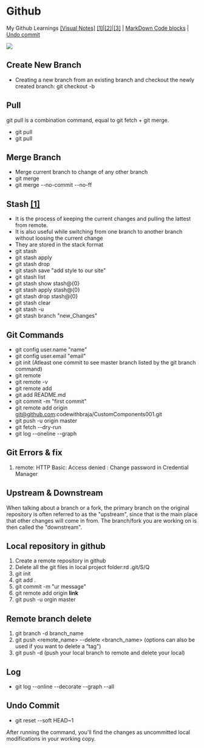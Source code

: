 # Github
My Github Learnings
[[Visual Notes]](https://www.draw.io)
[[1]](https://www.youtube.com/watch?v=3a2x1iJFJWc)|[[2]](https://guide.freecodecamp.org/git/git-pull/)|[[3]](https://help.github.com/en/github/using-git/about-remote-repositories)
| [MarkDown Code blocks](https://support.codebasehq.com/articles/tips-tricks/syntax-highlighting-in-markdown)
| [Undo commit](https://www.git-tower.com/learn/git/faq/undo-last-commit)

![](https://i.ibb.co/0X29fQ2/Git-Work-Flow.png)

## Create New Branch
* Creating a new branch from an existing branch and checkout the newly created branch: git checkout -b <branch-Name>
  
## Pull
git pull is a combination command, equal to git fetch + git merge.
* git pull
* git pull 

## Merge Branch
* Merge current branch to change of any other branch 
* git merge <branch-Name> 
* git merge <branch-name> --no-commit --no-ff

## Stash [[1]](https://www.atlassian.com/git/tutorials/saving-changes/git-stash#re-applying-your-stashed-changes)
* It is the process of keeping the current changes and pulling the lattest from remote.
* It is also useful while switching from one branch to another branch without loosing the current change
* They are stored in the stack format
* git stash
* git stash apply
* git stash drop
* git stash save "add style to our site"
* git stash list
* git stash show stash@{0}
* git stash apply stash@{0}
* git stash drop stash@{0}
* git stash clear
* git stash -u
* git stash branch "new_Changes"

## Git Commands
* git config user.name "name"
* git config user.email "email"
* git init (Atleast one commit to see master branch listed by the git branch command)
* git remote
* git remote -v
* git remote add <name> <url>
* git add README.md
* git commit -m "first commit"
* git remote add origin git@github.com:codewithbraja/CustomComponents001.git
* git push -u origin master
* git fetch --dry-run
* git log --oneline --graph

## Git Errors & fix
1. remote: HTTP Basic: Access denied : Change password in Credential Manager

## Upstream & Downstream
When talking about a branch or a fork, the primary branch on the original repository is often referred to as the "upstream", since that is the main place that other changes will come in from. The branch/fork you are working on is then called the "downstream".

## Local repository in github
1. Create a remote repository in github
2. Delete all the git files in local project folder:rd .git/S/Q
3. git init
4. git add .
5. git commit -m "ur message"
6. git remote add origin **link**
7. git push -u orgin master

## Remote branch delete
1. git branch -d branch_name
2. git push <remote_name> --delete <branch_name> (options can also be used if you want to delete a “tag")
3. git push -d (push your local branch to remote and delete your local)

## Log
* git log --online --decorate --graph --all

## Undo Commit
* git reset --soft HEAD~1

After running the command, you'll find the changes as uncommitted local modifications in your working copy.
